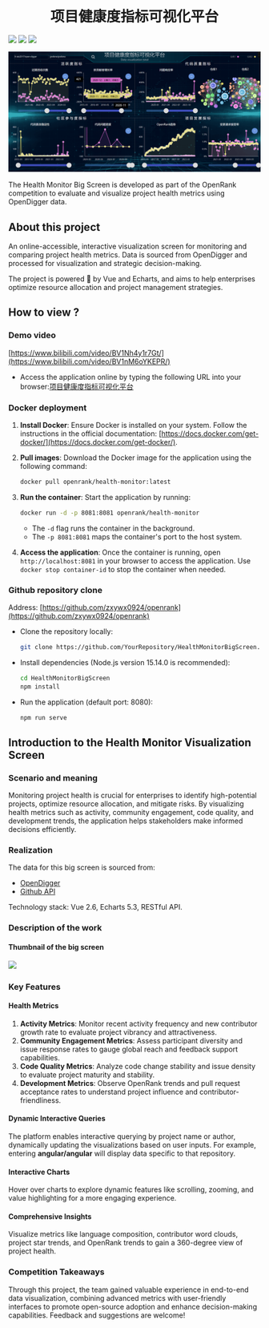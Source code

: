 <div align="center">
<h1>
  <br/>项目健康度指标可视化平台
</h1>
</div>

![](https://img.shields.io/badge/License-MIT-blue)
![](https://img.shields.io/badge/Node-v15.14.0-blue)
[![](https://img.shields.io/badge/%E7%AE%80%E4%BD%93%E4%B8%AD%E6%96%87-green)](README-CN.md)

![示例图片](https://github.com/X-Ethan/2025-1.1-/blob/main/%E5%B1%8F%E5%B9%95%E6%88%AA%E5%9B%BE%202025-01-01%20205355.png?raw=true)

The Health Monitor Big Screen is developed as part of the OpenRank competition to evaluate and visualize project health metrics using OpenDigger data.

## About this project

An online-accessible, interactive visualization screen for monitoring and comparing project health metrics. Data is sourced from OpenDigger and processed for visualization and strategic decision-making.

The project is powered 🚀 by Vue and Echarts, and aims to help enterprises optimize resource allocation and project management strategies.

## How to view ?

### Demo video

[https://www.bilibili.com/video/BV1Nh4y1r7Gt/](https://www.bilibili.com/video/BV1nM6oYKEPR/)

+ Access the application online by typing the following URL into your browser:[项目健康度指标可视化平台](https://github.com/X-Ethan/2025-1.1-/blob/main/index.html)
### Docker deployment

1. **Install Docker**: Ensure Docker is installed on your system. Follow the instructions in the official documentation: [https://docs.docker.com/get-docker/](https://docs.docker.com/get-docker/).

2. **Pull images**: Download the Docker image for the application using the following command:

   ```bash
   docker pull openrank/health-monitor:latest
   ```

3. **Run the container**: Start the application by running:

   ```bash
   docker run -d -p 8081:8081 openrank/health-monitor
   ```

   - The `-d` flag runs the container in the background.
   - The `-p 8081:8081` maps the container's port to the host system.

4. **Access the application**: Once the container is running, open `http://localhost:8081` in your browser to access the application. Use `docker stop container-id` to stop the container when needed.

### Github repository clone

Address: [https://github.com/zxywx0924/openrank](https://github.com/zxywx0924/openrank)

+ Clone the repository locally:

  ```bash
  git clone https://github.com/YourRepository/HealthMonitorBigScreen.git
  ```

+ Install dependencies (Node.js version 15.14.0 is recommended):

  ```bash
  cd HealthMonitorBigScreen
  npm install
  ```

+ Run the application (default port: 8080):

  ```bash
  npm run serve
  ```

## Introduction to the Health Monitor Visualization Screen

### Scenario and meaning

Monitoring project health is crucial for enterprises to identify high-potential projects, optimize resource allocation, and mitigate risks. By visualizing health metrics such as activity, community engagement, code quality, and development trends, the application helps stakeholders make informed decisions efficiently.

### Realization

The data for this big screen is sourced from:

- [OpenDigger](https://github.com/X-lab2017/open-digger)
- [Github API](https://docs.github.com/en/rest)

Technology stack: Vue 2.6, Echarts 5.3, RESTful API.

### Description of the work

#### **Thumbnail of the big screen**

![](https://markdown-picture-1302861826.cos.ap-shanghai.myqcloud.com/img/2023/10/16/20231016021040.gif)

### Key Features

#### **Health Metrics**

1. **Activity Metrics**: Monitor recent activity frequency and new contributor growth rate to evaluate project vibrancy and attractiveness.
2. **Community Engagement Metrics**: Assess participant diversity and issue response rates to gauge global reach and feedback support capabilities.
3. **Code Quality Metrics**: Analyze code change stability and issue density to evaluate project maturity and stability.
4. **Development Metrics**: Observe OpenRank trends and pull request acceptance rates to understand project influence and contributor-friendliness.

#### **Dynamic Interactive Queries**

The platform enables interactive querying by project name or author, dynamically updating the visualizations based on user inputs. For example, entering **angular/angular** will display data specific to that repository.

#### **Interactive Charts**

Hover over charts to explore dynamic features like scrolling, zooming, and value highlighting for a more engaging experience.

#### **Comprehensive Insights**

Visualize metrics like language composition, contributor word clouds, project star trends, and OpenRank trends to gain a 360-degree view of project health.

### Competition Takeaways

Through this project, the team gained valuable experience in end-to-end data visualization, combining advanced metrics with user-friendly interfaces to promote open-source adoption and enhance decision-making capabilities. Feedback and suggestions are welcome!

